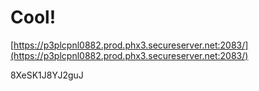 # Cool!

[https://p3plcpnl0882.prod.phx3.secureserver.net:2083/](https://p3plcpnl0882.prod.phx3.secureserver.net:2083/)

8XeSK1J8YJ2guJ
